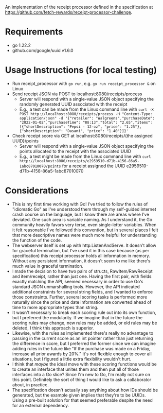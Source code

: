An implementation of the receipt processor defined in the specification at https://github.com/fetch-rewards/receipt-processor-challenge.

# Requirements

* go 1.22.2
* github.com/google/uuid v1.6.0

# Usage Instructions (for local testing)

* Run receipt_processor with `go run`, e.g. `go run receipt_processor &` on Linux
* Send receipt JSON via POST to localhost:8080/receipts/process
    * Server will respond with a single-value JSON object specifying the randomly generated UUID associated with the receipt
    * E.g., a test can be made from the Linux command line with `curl -X POST http://localhost:8080/receipts/process -H "Content-Type: application/json" -d '{"retailer": "Walgreens","purchaseDate": "2022-01-02","purchaseTime": "08:13","total": "2.65","items": [{"shortDescription": "Pepsi - 12-oz", "price": "1.25"},{"shortDescription": "Dasani", "price": "1.40"}]}'`
* Check receipt score via GET at localhost:8080/receipts/{the assigned UUID}/points
    * Server will respond with a single-value JSON object specifying the points allocated to the receipt with the associated UUID
    * E.g., a test might be made from the Linux command line with `curl http://localhost:8080/receipts/e2959510-d71b-4156-86a5-1abc87010070/points` for a receipt assigned the UUID e2959510-d71b-4156-86a5-1abc87010070

# Considerations

* This is my first time working with Go! I've tried to follow the rules of "idiomatic Go" as I've understood them through my self-guided internet crash course on the language, but I know there are areas where I've deviated. One such area is variable naming. As I understand it, the Go community heavily favors very terse, even single-letter variables. When it felt reasonable I've followed this convention, but in several places I felt that more descriptive names were much more helpful for understanding the function of the code.
* The webserver itself is set up with http.ListenAndServe. It doesn't allow for graceful termination, but I've used it in this case because (as per specification) this receipt processor holds all information in memory. Without any persistent information, it doesn't seem to me like there's much value in graceful termination.
* I made the decision to have two pairs of structs, RawItem/RawReceipt and item/receipt, rather than just one. Having the first pair, with fields exactly matching the API, seemed necessary in order to use Go's standard JSON unmarshalling tools. However, the API indicated additional constraints for several string fields, and I wanted to enforce those constraints. Further, several scoring tasks is performed more naturally since the price and date information are converted ahead of time to more appropriate types than string.
* It wasn't necessary to break each scoring rule out into its own function, but I preferred the modularity. If we imagine that in the future the scoring rules may change, new rules may be added, or old rules may be deleted, I think this approach is superior.
* Likewise, with the rules as implemented there's really no advantage to passing in the current score as an int pointer rather than just returning the difference in score, but I preferred the former since we can imagine adding rules in the future like "If the purchase was made on a Friday, increase all prior awards by 20%." It's not flexible enough to cover all situations, but I figured a little extra flexibility wouldn't hurt.
* I think that *maybe* the ideal move with these scoring functions would be to create an interface that unites them and then put all of those interfaces into a Go slice? Since I'm new to Go, I'm really not sure on this point. Definitely the sort of thing I would like to ask a collaborator about, in practice.
* The specification doesn't actually say anything about how IDs should be generated, but the example given implies that they're to be UUIDs. Using a pre-built solution for that seemed preferable despite the need for an external dependency.